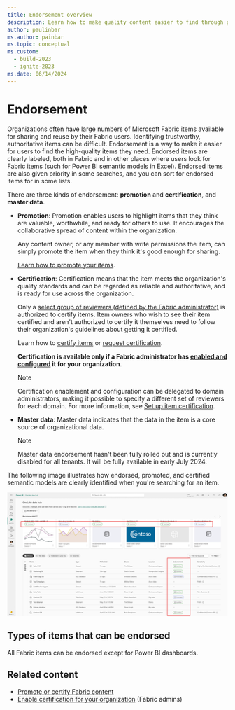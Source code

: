 ```yaml
---
title: Endorsement overview
description: Learn how to make quality content easier to find through promotion or certification.
author: paulinbar
ms.author: painbar
ms.topic: conceptual
ms.custom:
  - build-2023
  - ignite-2023
ms.date: 06/14/2024
---
```


# Endorsement

Organizations often have large numbers of Microsoft Fabric items available for sharing and reuse by their Fabric users. Identifying trustworthy, authoritative items can be difficult. Endorsement is a way to make it easier for users to find the high-quality items they need. Endorsed items are clearly labeled, both in Fabric and in other places where users look for Fabric items (such for Power BI semantic models in Excel). Endorsed items are also given priority in some searches, and you can sort for endorsed items for in some lists.

There are three kinds of endorsement: **promotion** and **certification**, and **master data**.

* **Promotion**: Promotion enables users to highlight items that they think are valuable, worthwhile, and ready for others to use. It encourages the collaborative spread of content within the organization.

    Any content owner, or any member with write permissions the item, can simply promote the item when they think it's good enough for sharing.

    [Learn how to promote your items](../get-started/endorsement-promote-certify.md#promote-items).

* **Certification**: Certification means that the item meets the organization's quality standards and can be regarded as reliable and authoritative, and is ready for use across the organization.

    Only a [select group of reviewers (defined by the Fabric administrator)](../admin/endorsement-setup.md) is authorized to certify items. Item owners who wish to see their item certified and aren't authorized to certify it themselves need to follow their organization's guidelines about getting it certified.

    Learn how to [certify items](../get-started/endorsement-promote-certify.md#certify-items) or [request certification](../get-started/../get-started/endorsement-promote-certify.md#request-item-certification).

    **Certification is available only if a Fabric administrator has [enabled and configured](../admin/endorsement-setup.md) it for your organization**.

    > [!NOTE]
    > Certification enablement and configuration can be delegated to domain administrators, making it possible to specify a different set of reviewers for each domain. For more information, see [Set up item certification](../admin/endorsement-setup.md).

* **Master data**: Master data indicates that the data in the item is a core source of organizational data.

    > [!NOTE]
    > Master data endorsement hasn't been fully rolled out and is currently disabled for all tenants. It will be fully available in early July 2024.

The following image illustrates how endorsed, promoted, and certified semantic models are clearly identified when you're searching for an item.

[ ![Screenshot of endorsed semantic models in a semantic model selection dialog.](media/endorsement-overview/endorsement-data-hub.png)](media/endorsement-overview/endorsement-data-hub.png#lightbox)

## Types of items that can be endorsed

All Fabric items can be endorsed except for Power BI dashboards.

## Related content

* [Promote or certify Fabric content](../get-started/endorsement-promote-certify.md)
* [Enable certification for your organization](../admin/endorsement-setup.md) (Fabric admins)
